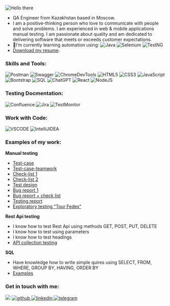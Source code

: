 
![Hello there](https://github.com/OlgaQAworld/OlgaQAworld/assets/146815272/df667486-429d-40e6-8f1b-bb277d534bde)


- QA Engineer from Kazakhstan based in Moscow.
- I am a positive-thinking person who love to communicate with people and solve problems.
I am experienced in web & mobile applications manual testing. I am passionate about quality and am dedicated to delivering software that meets or exceeds customer expectations. 
- 🌱I’m currently learning automation using:
![Java](https://img.shields.io/badge/java-%2320232a.svg?style=for-the-badge&logo=java&logoColor=%2361DAFB)
![Selenium](https://img.shields.io/badge/Selenium-007ACC?style=for-the-badge&logo=selenium&logoColor=white)
![TestNG](https://img.shields.io/badge/TestNG-%23FF9900.svg?style=for-the-badge&logo=amazon-aws&logoColor=white)
- [Download my resume](https://drive.google.com/file/d/1OW814QIveV4AbuRsAtvvmna6GpO40dB1/view?usp=sharing).


<h3>Skills and Tools:</h3>
<div>
  
![Postman](https://img.shields.io/badge/postman-%23E34F26.svg?style=for-the-badge&logo=postman&logoColor=white) 
![Swagger](https://img.shields.io/badge/swagger-%234ea94b.svg?style=for-the-badge&logo=swagger&logoColor=white)
![ChromeDevTools](https://img.shields.io/badge/ChromeDevTools-%234ea94b.svg?style=for-the-badge&logo=ChromeDevTools&logoColor=white)
![HTML5](https://img.shields.io/badge/html5-%23E34F26.svg?style=for-the-badge&logo=html5&logoColor=white)
![CSS3](https://img.shields.io/badge/css3-%231572B6.svg?style=for-the-badge&logo=css3&logoColor=white)
![JavaScript](https://img.shields.io/badge/javascript-%23323330.svg?style=for-the-badge&logo=javascript&logoColor=%23F7DF1E)
![Bootstrap](https://img.shields.io/badge/bootstrap-%23563D7C.svg?style=for-the-badge&logo=bootstrap&logoColor=white)
![SQL](https://img.shields.io/badge/SQL-%234ea94b.svg?style=for-the-badge&logo=sql&logoColor=white)
![ChatGPT](https://img.shields.io/badge/chatGPT-74aa9c?style=for-the-badge&logo=openai&logoColor=white)
![React](https://img.shields.io/badge/react-%2320232a.svg?style=for-the-badge&logo=react&logoColor=%2361DAFB)
![NodeJS](https://img.shields.io/badge/node.js-6DA55F?style=for-the-badge&logo=node.js&logoColor=white)
</div>

<h3>Testing Docmentation:</h3>
<div>

![Confluence](https://img.shields.io/badge/confluence-%231572B6.svg?style=for-the-badge&logo=confluence&logoColor=white)
![Jira](https://img.shields.io/badge/Jira-%231572B6.svg?style=for-the-badge&logo=jira&logoColor=white)
![TestMonitor](https://img.shields.io/badge/testmonitor-%234ea94b.svg?style=for-the-badge&logo=testmonitor&logoColor=white)  
</div> 

<h3>Work with Code:</h3>
<div>

![VSCODE](https://img.shields.io/badge/vscode-%231572B6.svg?style=for-the-badge&logo=vscode&logoColor=white)
![IntelliJIDEA](https://img.shields.io/badge/intellijidea-%2320232a.svg?style=for-the-badge&logo=intellijidea&logoColor=%2361DAFB)
</div> 


 <h3>Examples of my work:</h3>
 <div>

 __Manual testing__
   
 - [Test-case](https://docs.google.com/spreadsheets/d/1eDeeOPH_Lhdn3Yv2D-gdR8vNqMyvMrTmD1dvg8h_AL0/edit?usp=sharing)
 - [Test-case-teamwork](https://docs.google.com/spreadsheets/d/1CMXWlYc1VeqBqQxsrmiAJGcWM2AGSGG7Xa3CT0O1z28/edit?usp=sharing)
 - [Check-list 1](https://docs.google.com/spreadsheets/d/1Vp7LoLD8kXLUF0RhRTz_6cbHxh3tKoRMZnFkdoUEGrw/edit?usp=sharing)
 - [Check-list 2](https://docs.google.com/document/d/1Fcrp-6LXirkMuOAh2cc26C3B4qaegjNbDtSk5l9H7Fs/edit?usp=sharing)
 - [Test design](https://drive.google.com/file/d/1wMMhi9Z_d4bL0od_avBGy5vYkaytc19W/view?usp=sharing)
 - [Bug report 1](https://docs.google.com/spreadsheets/d/1ak7nX7TWjZ8mPW8HqXlNuSFpKsGu56vGQmiklQreWgU/edit?usp=sharing)
 - [Bug report + check list](https://docs.google.com/spreadsheets/d/1lUsXoreM9jn2MACGAx73i2gXUXAt0oO70JZZKJGgwPY/edit?usp=sharing)
 - [Testing report](https://docs.google.com/document/d/1_xmZzVTad6VP_RJ5H2L_yRnS119nuu6AvbRDm3Xw9NU/edit?usp=sharing)
 - [Exploratory testing "Tour Fedex"](https://drive.google.com/file/d/1U7hO1TzNg6i-TIhSipYAMnwjLzW2Ym_X/view?usp=sharing)

 __Rest Api testing__

 - I know how to test Rest Api using methods GET, POST, PUT, DELETE
 - I know how to test using parameters
 - I know how to test headings
 - [API collection testing](https://drive.google.com/file/d/1KRznwOX7LimZsafeHf-9JkzB-hTh5cqU/view?usp=sharing)
    
 __SQL__

  - Have knowledge how to write simple quires using SELECT, FROM, WHERE, GROUP BY, HAVING, ORDER BY
  - [Examples](https://docs.google.com/spreadsheets/d/1NkJY7gMgvUNX5q3ma6WMOuZA649s_JDl/edit?usp=sharing&ouid=115672572273097717847&rtpof=true&sd=true)
 </div>

 <h3>Get in touch with me:</h3>

<div>

<a href="mailto:olyayevtyunina@gmail.com">
<img src="https://img.shields.io/badge/Gmail-D14836?style=for-the-badge&logo=gmail&logoColor=white"/></a>
<a href="https://github.com/OlgaQAworld" target="_blank">
<img src=https://img.shields.io/badge/github-%2324292e.svg?&style=for-the-badge&logo=github&logoColor=white alt=github />
</a>
<a href="https://www.linkedin.com/in/olga-yevtyunina-a3a81057/" target="_blank">
<img src=https://img.shields.io/badge/linkedin-%231E77B5.svg?&style=for-the-badge&logo=linkedin&logoColor=white alt=linkedin  />
</a>  
<a href="https://t.me/OlyaYevtyunina" target="_blank">
<img src=https://img.shields.io/badge/telegram-%231E77B5.svg?&style=for-the-badge&logo=telegram&logoColor=white alt=telegram  />
</a> 
</div>




 

 
 
 




